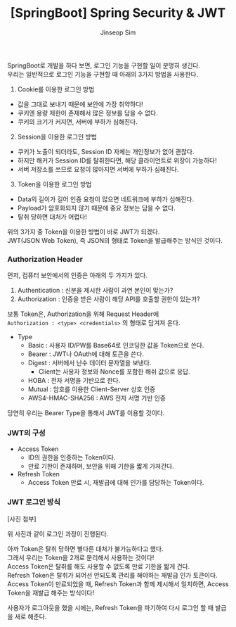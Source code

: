 ﻿---
layout: post
title: "[SpringBoot] Spring Security & JWT"
categories: Springboot
tags: [java]
author:
  - Jinseop Sim
toc: true
---
SpringBoot로 개발을 하다 보면, 로그인 기능을 구현할 일이 분명히 생긴다.  
우리는 일반적으로 로그인 기능을 구현할 때 아래의 3가지 방법을 사용한다.

1. Cookie를 이용한 로그인 방법
  - 값을 그대로 보내기 때문에 보안에 가장 취약하다!
  - 쿠키엔 용량 제한이 존재해서 많은 정보를 담을 수 없다.
  - 쿠키의 크기가 커지면, 서버에 부하가 심해진다.
2. Session을 이용한 로그인 방법
  - 쿠키가 노출이 되더라도, Session ID 자체는 개인정보가 없어 괜찮다.
  - 하지만 해커가 Session ID를 탈취한다면, 해당 클라이언트로 위장이 가능하다!
  - 서버 저장소를 쓰므로 요청이 많아지면 서버에 부하가 심해진다.
3. Token을 이용한 로그인 방법
  - Data의 길이가 길어 인증 요청이 많으면 네트워크에 부하가 심해진다.
  - Payload가 암호화되지 않기 때문에 중요 정보는 담을 수 없다.
  - 탈취 당하면 대처가 어렵다!

위의 3가지 중 Token을 이용한 방법이 바로 JWT가 되겠다.  
JWT(JSON Web Token), 즉 JSON의 형태로 Token을 발급해주는 방식인 것이다.  

### Authorization Header
먼저, 컴퓨터 보안에서의 인증은 아래의 두 가지가 있다.  

1. Authentication : 신분을 제시한 사람이 과연 본인이 맞는가?
2. Authorization : 인증을 받은 사람이 해당 API를 호출할 권한이 있는가?

보통 Token은, Authorization을 위해 Request Header에  
```Authorization : <type> <credentials>``` 의 형태로 담겨져 온다.  

- Type
  - Basic : 사용자 ID/PW를 Base64로 인코딩한 값을 Token으로 쓴다.
  - Bearer : JWT나 OAuth에 대해 토큰을 쓴다.
  - Digest : 서버에서 난수 데이터 문자열을 보낸다.
    - Client는 사용자 정보와 Nonce를 포함한 해쉬 값으로 응답.
  - HOBA : 전자 서명을 기반으로 한다.
  - Mutual : 암호를 이용한 Client-Server 상호 인증
  - AWS4-HMAC-SHA256 : AWS 전자 서명 기반 인증

당연히 우리는 Bearer Type을 통해서 JWT를 이용할 것이다.  

### JWT의 구성

- Access Token
  - ID의 권한을 인증하는 Token이다.
  - 만료 기한이 존재하며, 보안을 위해 기한을 짧게 가져간다.
- Refresh Token
  - Access Token 만료 시, 재발급에 대해 인가를 담당하는 Token이다.

### JWT 로그인 방식
[사진 첨부]  

위 사진과 같이 로그인 과정이 진행된다.  

아까 Token은 탈취 당하면 별다른 대처가 불가능하다고 했다.  
그래서 우리는 Token을 2개로 분리해서 사용하는 것이다!  
Access Token은 탈취를 해도 사용할 수 없도록 만료 기한을 짧게 건다.  
Refresh Token은 탈취가 되어선 안되도록 관리를 해야하는 재발급 인가 토큰이다.  
Access Token이 만료되었을 때, Refresh Token과 함께 제시해서 일치하면, Access Token을 재발급 해주는 방식이다!  

사용자가 로그아웃을 했을 시에는, Refresh Token을 파기하여 다시 로그인 할 때 발급을 새로 해준다.